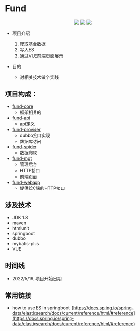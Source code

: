 # Fund

<p align="center">
<img src="https://img.shields.io/github/followers/futaosmile?style=social">
<img src="https://img.shields.io/github/commit-activity/w/futaosmile/fund">
<img src="https://img.shields.io/github/languages/top/futaosmile/fund">
</p>

- 项目介绍
  1. 爬取基金数据
  2. 写入ES
  3. 通过VUE前端页面展示

- 目的
  - 对相关技术做个实践

## 项目构成：
- [fund-core](./fund-core)
  - 框架相关的
- [fund-api](./fund-api)
  - api定义
- [fund-provider](./fund-provider)
  - dubbo接口实现
  - 数据库访问
- [fund-spider](./fund-spider)
  - 数据爬取
- [fund-mgt](./fund-mgt)
  - 管理后台
  - HTTP接口
  - 前端页面
- [fund-webapp](./fund-webapp)
  - 提供给C端的HTTP接口

## 涉及技术

- JDK 1.8
- maven
- htmlunit
- springboot
- dubbo
- mybatis-plus
- VUE

## 时间线

- 2022/5/19, 项目开始日期

## 常用链接

- how to use ES in
  springboot: [https://docs.spring.io/spring-data/elasticsearch/docs/current/reference/html/#reference](https://docs.spring.io/spring-data/elasticsearch/docs/current/reference/html/#reference)
